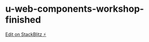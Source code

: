 # u-web-components-workshop-finished

[Edit on StackBlitz ⚡️](https://stackblitz.com/edit/u-web-components-workshop-finished)